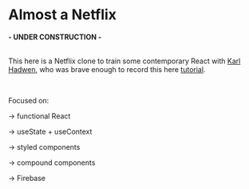 <h1>Almost a Netflix</h1>
<strong> - UNDER CONSTRUCTION - </strong>
<br><br>
<p>This here is a Netflix clone to train some contemporary React with <a href="https://github.com/karlhadwen">Karl Hadwen</a>, who was brave enough to record this here <a href="https://youtu.be/x_EEwGe-a9o">tutorial</a>.</p>
<br>
<p>Focused on:</p>
<p>&rarr; functional React</p>
<p>&rarr; useState + useContext</p>
<p>&rarr; styled components</p>
<p>&rarr; compound components</p>
<p>&rarr; Firebase</p>
